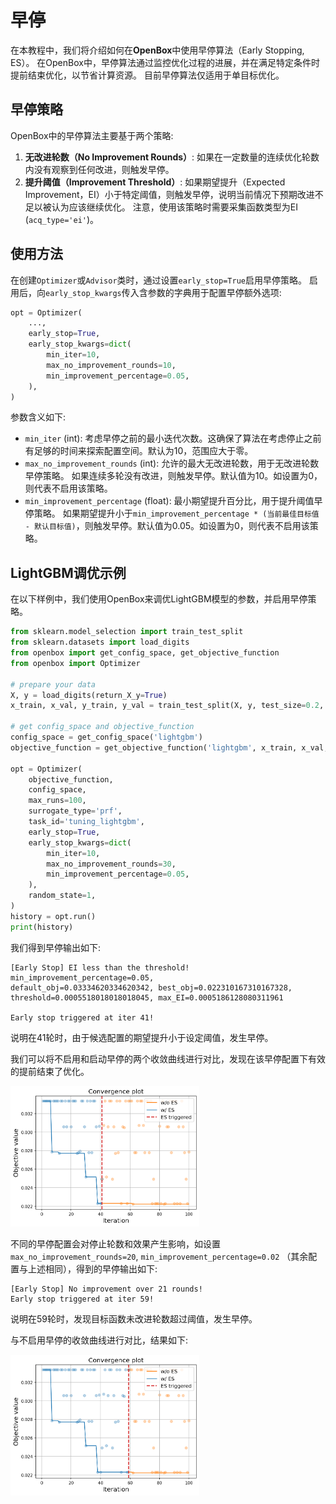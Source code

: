 # 早停

在本教程中，我们将介绍如何在**OpenBox**中使用早停算法（Early Stopping, ES）。
在OpenBox中，早停算法通过监控优化过程的进展，并在满足特定条件时提前结束优化，以节省计算资源。
目前早停算法仅适用于单目标优化。

## 早停策略

OpenBox中的早停算法主要基于两个策略:

1. **无改进轮数（No Improvement Rounds）**:
   如果在一定数量的连续优化轮数内没有观察到任何改进，则触发早停。
2. **提升阈值（Improvement Threshold）**:
   如果期望提升（Expected Improvement，EI）小于特定阈值，则触发早停，说明当前情况下预期改进不足以被认为应该继续优化。
   注意，使用该策略时需要采集函数类型为EI (`acq_type='ei'`)。

## 使用方法

在创建`Optimizer`或`Advisor`类时，通过设置`early_stop=True`启用早停策略。
启用后，向`early_stop_kwargs`传入含参数的字典用于配置早停额外选项:

```python
opt = Optimizer(
    ...,
    early_stop=True,
    early_stop_kwargs=dict(
        min_iter=10,
        max_no_improvement_rounds=10,
        min_improvement_percentage=0.05,
    ),
)
```

参数含义如下:

- `min_iter` (int): 考虑早停之前的最小迭代次数。这确保了算法在考虑停止之前有足够的时间来探索配置空间。默认为10，范围应大于零。
- `max_no_improvement_rounds` (int): 允许的最大无改进轮数，用于无改进轮数早停策略。
  如果连续多轮没有改进，则触发早停。默认值为10。如设置为0，则代表不启用该策略。
- `min_improvement_percentage` (float): 最小期望提升百分比，用于提升阈值早停策略。
  如果期望提升小于`min_improvement_percentage * (当前最佳目标值 - 默认目标值)`，则触发早停。默认值为0.05。如设置为0，则代表不启用该策略。

## LightGBM调优示例

在以下样例中，我们使用OpenBox来调优LightGBM模型的参数，并启用早停策略。

```python
from sklearn.model_selection import train_test_split
from sklearn.datasets import load_digits
from openbox import get_config_space, get_objective_function
from openbox import Optimizer

# prepare your data
X, y = load_digits(return_X_y=True)
x_train, x_val, y_train, y_val = train_test_split(X, y, test_size=0.2, stratify=y, random_state=1)

# get config_space and objective_function
config_space = get_config_space('lightgbm')
objective_function = get_objective_function('lightgbm', x_train, x_val, y_train, y_val)

opt = Optimizer(
    objective_function,
    config_space,
    max_runs=100,
    surrogate_type='prf',
    task_id='tuning_lightgbm',
    early_stop=True,
    early_stop_kwargs=dict(
        min_iter=10,
        max_no_improvement_rounds=30,
        min_improvement_percentage=0.05,
    ),
    random_state=1,
)
history = opt.run()
print(history)
```

我们得到早停输出如下:

```
[Early Stop] EI less than the threshold! min_improvement_percentage=0.05, 
default_obj=0.03334620334620342, best_obj=0.022310167310167328, 
threshold=0.0005518018018018045, max_EI=0.0005186128080311961

Early stop triggered at iter 41!
```

说明在41轮时，由于候选配置的期望提升小于设定阈值，发生早停。

我们可以将不启用和启动早停的两个收敛曲线进行对比，发现在该早停配置下有效的提前结束了优化。

<img src="../../imgs/es_percent_convergence.png" width="60%" class="align-center">

不同的早停配置会对停止轮数和效果产生影响，如设置`max_no_improvement_rounds=20`, `min_improvement_percentage=0.02`
（其余配置与上述相同），得到的早停输出如下:

```
[Early Stop] No improvement over 21 rounds!
Early stop triggered at iter 59!
```

说明在59轮时，发现目标函数未改进轮数超过阈值，发生早停。

与不启用早停的收敛曲线进行对比，结果如下:

<img src="../../imgs/es_round_convergence.png" width="60%" class="align-center">

